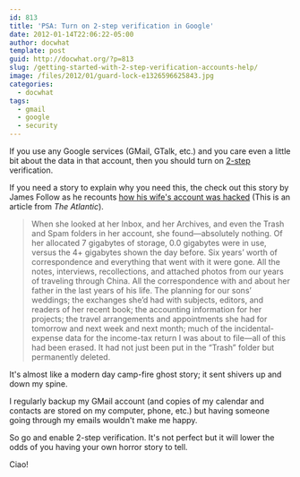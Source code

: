 ```yaml
---
id: 813
title: 'PSA: Turn on 2-step verification in Google'
date: 2012-01-14T22:06:22-05:00
author: docwhat
template: post
guid: http://docwhat.org/?p=813
slug: /getting-started-with-2-step-verification-accounts-help/
image: /files/2012/01/guard-lock-e1326596625843.jpg
categories:
  - docwhat
tags:
  - gmail
  - google
  - security
---
```

<p>If you use any Google services (GMail, GTalk, etc.) and you care even a little bit about the data in that account, then you should turn on <a href="http://bit.ly/w81zSc">2-step</a> verification.</p>

<p>If you need a story to explain why you need this, the check out this story by James Follow as he recounts <a href="http://bit.ly/zC1LdH">how his wife's account was hacked</a> (This is an article from <em>The Atlantic</em>).</p>

<blockquote>
  <p>When she looked at her Inbox, and her Archives, and even the Trash and Spam folders in her account, she found—absolutely nothing. Of her allocated 7 gigabytes of storage, 0.0 gigabytes were in use, versus the 4+ gigabytes shown the day before. Six years’ worth of correspondence and everything that went with it were gone. All the notes, interviews, recollections, and attached photos from our years of traveling through China. All the correspondence with and about her father in the last years of his life. The planning for our sons’ weddings; the exchanges she’d had with subjects, editors, and readers of her recent book; the accounting information for her projects; the travel arrangements and appointments she had for tomorrow and next week and next month; much of the incidental-expense data for the income-tax return I was about to file—all of this had been erased. It had not just been put in the “Trash” folder but permanently deleted.</p>
</blockquote>

<p>It's almost like a modern day camp-fire ghost story; it sent shivers up and down my spine.</p>

<p>I regularly backup my GMail account (and copies of my calendar and contacts are stored on my computer, phone, etc.) but having someone going through my emails wouldn't make me happy.</p>

<p>So go and enable 2-step verification.  It's not perfect but it will lower the odds of you having your own horror story to tell.</p>

<p>Ciao!</p>
